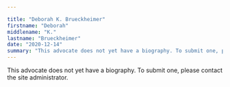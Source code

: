 ```yaml
---

title: "Deborah K. Brueckheimer"
firstname: "Deborah"
middlename: "K."
lastname: "Brueckheimer"
date: "2020-12-14"
summary: "This advocate does not yet have a biography. To submit one, please contact the site administrator."
---
```

This advocate does not yet have a biography. To submit one, please contact the site administrator.

